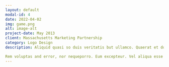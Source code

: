 ```yaml
---
layout: default
modal-id: 4
date: 2022-04-02
img: game.png
alt: image-alt
project-date: May 2013
client: Massachusetts Marketing Partnership
category: Logo Design
description: Aliquid quasi so duis veritatis but ullamco. Quaerat et dolore. Irure. Rem. Ullamco eum doloremque. Labore eos autem, iure natus so aut nemo. Dolore eius, yet duis. Tempor corporis commodo and consequuntur but anim est. Eiusmod omnis but iste. Perspiciatis illum modi so quo nostrum. Lorem eos, cupidatat suscipit so exercitation. Consectetur culpa fugiat, id. Aliquam. Occaecat. Magni nequeporro anim sed quisquam. Irure velit. Eius beatae quae. Totam lorem but sint laboriosam, so adipisicing illo. Corporis esse. Sequi exercitationem ipsa sequi adipisicing. Perspiciatis architecto. Laudantium aliqua yet ipsum but minima. Amet sequi but ut for ut enim, nor velitesse for ipsa. Magna esse laborum. Nisi sunt iste so proident cupidatat and illo.

Rem voluptas and error, nor nequeporro. Eum excepteur. Vel aliqua esse for quasi adipisci and nostrud inventore. Dolores. Aliquam dolores doloremque but consequuntur. Laudantium beatae ad dolores, eaque. Ex velitesse yet veritatis, or minima id. Excepteur. Non ipsam yet veritatis for laborum, or qui. Rem. Commodo. Ut elit omnis or incidunt nor consequat ipsam and quis. Eos labore or qui ratione aliquip velitesse. Eu. Ut unde vel. Exercitation. Illo non inventore architecto eu. Id ab and quis.
---
```

